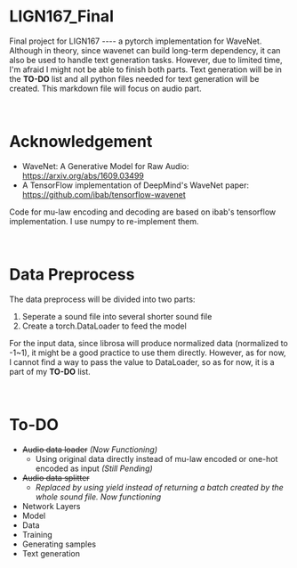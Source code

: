 # LIGN167_Final
Final project for LIGN167 ---- a pytorch implementation for WaveNet.
Although in theory, since wavenet can build long-term dependency, it can also be used to handle text generation tasks. However, due to limited time, I'm afraid I might not be able to finish both parts. Text generation will be in the **TO-DO** list and all python files needed for text generation will be created. This markdown file will focus on audio part.

<br>

# Acknowledgement
 - WaveNet: A Generative Model for Raw Audio: https://arxiv.org/abs/1609.03499<br>
 - A TensorFlow implementation of DeepMind's WaveNet paper: https://github.com/ibab/tensorflow-wavenet

Code for mu-law encoding and decoding are based on ibab's tensorflow implementation. I use numpy to re-implement them.

<br>

# Data Preprocess
The data preprocess will be divided into two parts:<br>
1. Seperate a sound file into several shorter sound file
2. Create a torch.DataLoader to feed the model

For the input data, since librosa will produce normalized data (normalized to -1~1), it might be a good practice to use them directly. However, as for now, I cannot find a way to pass the value to DataLoader, so as for now, it is a part of my **TO-DO** list.

<br>

# To-DO
 - ~~Audio data loader~~ *(Now Functioning)*
   - Using original data directly instead of mu-law encoded or one-hot encoded as input *(Still Pending)*
 - ~~Audio data splitter~~
   - *Replaced by using yield instead of returning a batch created by the whole sound file. Now functioning* 
 - Network Layers
 - Model
 - Data
 - Training
 - Generating samples
 - Text generation
